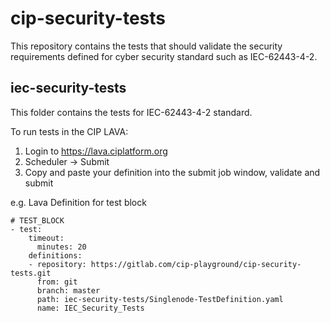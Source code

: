 # cip-security-tests

This repository contains the tests that should validate the security requirements defined for cyber security standard such as IEC-62443-4-2.

## iec-security-tests
This folder contains the tests for IEC-62443-4-2 standard.

To run tests in the CIP LAVA:

1. Login to https://lava.ciplatform.org
2. Scheduler -> Submit
3. Copy and paste your definition into the submit job window, validate and submit

e.g. Lava Definition for test block
```
# TEST_BLOCK
- test:
    timeout:
      minutes: 20
    definitions:
    - repository: https://gitlab.com/cip-playground/cip-security-tests.git
      from: git
      branch: master
      path: iec-security-tests/Singlenode-TestDefinition.yaml
      name: IEC_Security_Tests
```
